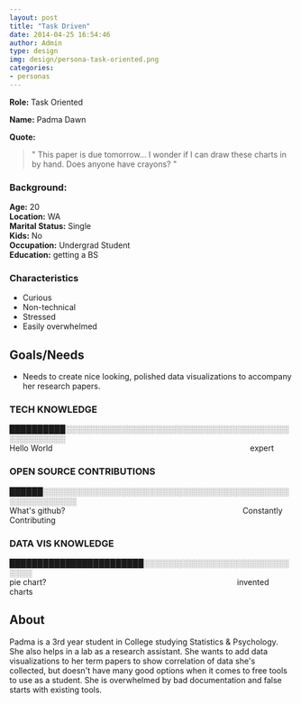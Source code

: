 ```yaml
---
layout: post
title: "Task Driven"
date: 2014-04-25 16:54:46
author: Admin
type: design
img: design/persona-task-oriented.png
categories:
- personas
---
```


**Role:**  Task Oriented

**Name:** Padma Dawn

**Quote:**

> " This paper is due tomorrow... I wonder if I can draw these charts in by hand. Does anyone have crayons? "

<!--more-->

### Background:
**Age:** 20<br>
**Location:** WA<br>
**Marital Status:** Single<br>
**Kids:** No<br>
**Occupation:** Undergrad Student<br>
**Education:** getting a BS

### Characteristics
* Curious
* Non-technical
* Stressed
* Easily overwhelmed

## Goals/Needs

* Needs to create nice looking, polished data visualizations to accompany her research papers.


### TECH KNOWLEDGE
██████████░░░░░░░░░░░░░░░░░░░░░░░░░░░░░░░░░░░░░░░░░░░░░░░░░░<br>
Hello World 
                                                                                       expert


### OPEN SOURCE CONTRIBUTIONS
██████░░░░░░░░░░░░░░░░░░░░░░░░░░░░░░░░░░░░░░░░░░░░░░░░░░░░░░░░<br>
What's github?  
                                                                              Constantly Contributing



### DATA VIS KNOWLEDGE
████████████████████████░░░░░░░░░░░░░░░░░░░░░░░░░░░░░░<br>
pie chart?    
                                                                                  invented charts

## About

Padma is a 3rd year student in College studying Statistics & Psychology.  She also helps in a lab as a research assistant.  She wants to add data visualizations to her term papers to show correlation of data she's collected, but doesn't have many good options when it comes to free tools to use as a student. She is overwhelmed by bad documentation and false starts with existing tools.


